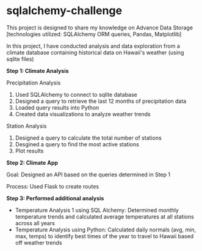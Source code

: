 # sqlalchemy-challenge

This project is designed to share my knowledge on Advance Data Storage
[technologies utilized: SQLAlchemy ORM queries, Pandas, Matplotlib]

In this project, I have conducted analysis and data exploration from a climate database containing historical data on Hawaii's weather (using sqlite files)

<b>Step 1: Climate Analysis </b>

Precipitation Analysis
1. Used SQLAlchemy to connect to sqlite database
2. Designed a query to retrieve the last 12 months of precipitation data 
3. Loaded query results into Python 
4. Created data visualizations to analyze weather trends

Station Analysis
1. Designed a query to calculate the total number of stations
2. Desgined a query to find the most active stations
3. Plot results 

<b>Step 2: Climate App </b>

Goal: Designed an API based on the queries determined in Step 1

Process: Used Flask to create routes

<b>Step 3: Performed additional analysis </b>
- Temperature Analysis 1 using SQL Alchemy: Determined monthly temperature trends and calculated average temperatures at all stations across all years 
- Temperature Analysis using Python: Calculated daily normals (avg, min, max, temps) to identify best times of the year to travel to Hawaii based off weather trends

